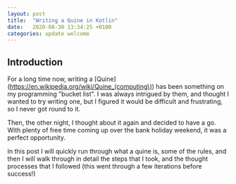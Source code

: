 ```yaml
---
layout: post
title:  "Writing a Quine in Kotlin"
date:   2020-08-30 13:34:25 +0100
categories: update welcome
---
```

## Introduction
For a long time now, writing a [Quine](https://en.wikipedia.org/wiki/Quine_(computing\)) has been something on my programming "bucket list".
I was always intrigued by them, and thought I wanted to try writing one, but I figured it would be difficult and frustrating, so I never got round to it.

Then, the other night, I thought about it again and decided to have a go. With plenty of free time coming up over the bank holiday weekend, it was a perfect opportunity.

In this post I will quickly run through what a quine is, some of the rules, and then I will walk through in detail the steps that I took, and the thought processes that I followed (this went through a few iterations before success!)